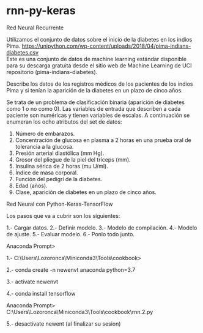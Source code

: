 # rnn-py-keras
Red Neural Recurrente

Utilizamos el conjunto de datos sobre el inicio de la diabetes 
en los indios Pima. https://unipython.com/wp-content/uploads/2018/04/pima-indians-diabetes.csv  
Este es una conjunto de datos de machine learning 
estándar disponible para su descarga gratuita desde el sitio web de 
Machine Learning de UCI repositorio (pima-indians-diabetes). 

Describe los datos de los registros médicos de los pacientes de los indios Pima 
y si tenían la aparición de la diabetes en un plazo de cinco años. 

Se trata de un problema de clasificación binaria 
(aparición de diabetes como 1 o no como 0). 
Las variables de entrada que describen a cada paciente son numéricas y tienen variables de escalas. 
A continuación se enumeran los ocho atributos del set de datos:

 1. Número de embarazos.
 2. Concentración de glucosa en plasma a 2 horas en una prueba oral de tolerancia a la glucosa.
 3. Presión arterial diastólica (mm Hg).
 4. Grosor del pliegue de la piel del tríceps (mm).
 5. Insulina sérica de 2 horas (mu U/ml).
 6. Índice de masa corporal.
 7. Función del pedigrí de la diabetes.
 8. Edad (años).
 9. Clase, aparición de diabetes en un plazo de cinco años.

Red Neural con Python-Keras-TensorFlow

Los pasos que va a cubrir son los siguientes:

1.- Cargar datos.
2.- Definir modelo.
3.- Modelo de compilación.
4.- Modelo de ajuste.
5.- Evaluar modelo.
6.- Ponlo todo junto.

Anaconda Prompt>

1.- <newenvt> C:\Users\Lozoronca\Miniconda3\Tools\cookbook>

2.- conda create -n newenvt anaconda python=3.7

3.- activate newenvt

4.- conda install tensorflow

 Anaconda Prompt> C:\Users\Lozoronca\Miniconda3\Tools\cookbook\rnn.2.py 

5.- desactivate newent (al finalizar su sesion)



